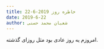 ```yaml
---
title: خاطره روز 2019-6-22
date: 2019-6-22
author: شعبان محمد حسنی
---
```


امروزم یه روز عادی بود مثل روزای گذشته.